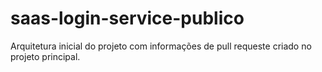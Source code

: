 # saas-login-service-publico
Arquitetura inicial do projeto com informações de  pull requeste criado no projeto principal.
